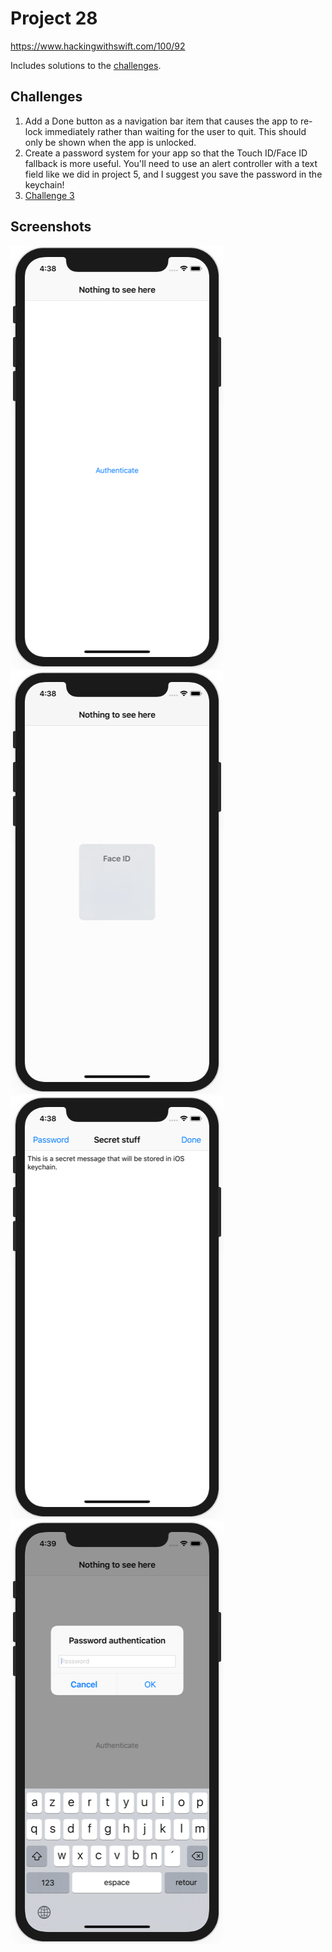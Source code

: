 # Project 28

https://www.hackingwithswift.com/100/92

Includes solutions to the [challenges](https://www.hackingwithswift.com/read/28/5/wrap-up).

## Challenges

1. Add a Done button as a navigation bar item that causes the app to re-lock immediately rather than waiting for the user to quit. This should only be shown when the app is unlocked.
2. Create a password system for your app so that the Touch ID/Face ID fallback is more useful. You'll need to use an alert controller with a text field like we did in project 5, and I suggest you save the password in the keychain!
3. [Challenge 3](../Project28-Challenge3)

## Screenshots

![screenshot1](screenshots/screen01.png)
![screenshot2](screenshots/screen02.png)
![screenshot3](screenshots/screen03.png)
![screenshot4](screenshots/screen04.png)
